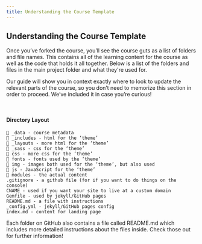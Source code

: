 ```yaml
---
title: Understanding the Course Template
---
```


## Understanding the Course Template

Once you’ve forked the course, you’ll see the course guts as a list of folders and file names. This contains all of the learning content for the course as well as the code that holds it all together. Below is a list of the folders and files in the main project folder and what they're used for.

Our guide will show you in context exactly where to look to update the relevant parts of the course, so you don’t need to memorize this section in order to proceed. We’ve included it in case you’re curious!

<br>

#### Directory Layout

```
📁 _data - course metadata
📁 _includes - html for the ‘theme’
📁 _layouts - more html for the ‘theme’
📁 _sass - css for the ‘theme’
📁 css - more css for the ‘theme’
📁 fonts - fonts used by the ‘theme’
📁 img - images both used for the ‘theme’, but also used 
📁 js - JavaScript for the ‘theme’
📁 modules - the actual content
.gitignore - a github file (for if you want to do things on the console)
CNAME - used if you want your site to live at a custom domain
Gemfile - used by jekyll/GitHub pages
README.md - a file with instructions
_config.yml - jekyll/GitHub pages config
index.md - content for landing page
```

Each folder on GitHub also contains a file called README.md which includes more detailed instructions about the files inside. Check those out for further information!
